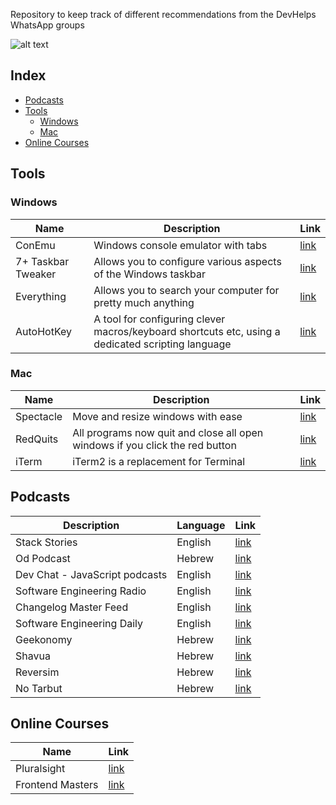 Repository to keep track of different recommendations from the DevHelps WhatsApp groups

![alt text](https://image.ibb.co/bwTxNb/Dev_Helps_logo_small.png "DevHelps")
## Index

* [Podcasts](#podcasts)
* [Tools](#tools)
  * [Windows](#windows)
  * [Mac](#mac)
* [Online Courses](#online-courses)

## Tools
### Windows

Name | Description | Link |
|---|---|--|
| ConEmu | Windows console emulator with tabs | [link](https://conemu.github.io/) |
| 7+ Taskbar Tweaker | Allows you to configure various aspects of the Windows taskbar | [link](http://rammichael.com/7-taskbar-tweaker) |
| Everything | Allows you to search your computer for pretty much anything | [link](https://www.voidtools.com/downloads/) |
| AutoHotKey | A tool for configuring clever macros/keyboard shortcuts etc, using a dedicated scripting language | [link](https://autohotkey.com/) |

### Mac
Name | Description | Link |
|---|---|--|
| Spectacle | Move and resize windows with ease | [link](https://www.spectacleapp.com/) |
| RedQuits | All programs now quit and close all open windows if you click the red button | [link](http://www.carsten-mielke.com/redquits.html) |
| iTerm | iTerm2 is a replacement for Terminal  | [link](https://www.iterm2.com/) |


## Podcasts

Description | Language | Link |
|---|---|--|
| Stack Stories | English | [link](https://soundcloud.com/stack-stories/) |
| Od Podcast | Hebrew | [link](https://soundcloud.com/od_podcast) |
| Dev Chat - JavaScript podcasts | English | [link](https://devchat.tv/) |
| Software Engineering Radio | English | [link](http://www.se-radio.net/) |
| Changelog Master Feed | English | [link](https://changelog.com/master) |
| Software Engineering Daily | English | [link](https://softwareengineeringdaily.com/) |
| Geekonomy | Hebrew | [link](https://geekonomy.net/) |
| Shavua | Hebrew | [link](http://www.shavua.net/) |
| Reversim | Hebrew | [link](http://www.reversim.com/) |
| No Tarbut | Hebrew | [link](http://notarbut.co/) |


## Online Courses

Name | Link |
|---|---|
| Pluralsight | [link](https://www.pluralsight.com/) |
| Frontend Masters | [link](https://frontendmasters.com) |
